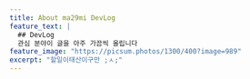 ```yaml
---
title: About ma29mi DevLog
feature_text: |
  ## DevLog
  관심 분야이 글을 아주 가끔씩 올립니다
feature_image: "https://picsum.photos/1300/400?image=989"
excerpt: "할일이태산이구만 ;ㅅ;"
---
```




